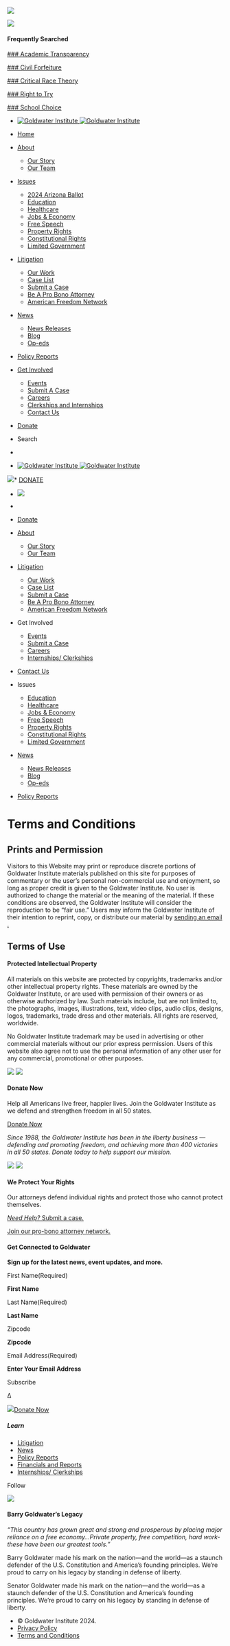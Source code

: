![](https://www.facebook.com/tr?id=2486930338255482&ev=PageView&noscript=1)    

 ![](https://www.goldwaterinstitute.org/wp-content/themes/mybizniche/assets/img/icn-magnifier.png)

#### Frequently Searched

[### Academic Transparency](https://www.goldwaterinstitute.org/?s=Academic+Transparency)

[### Civil Forfeiture](https://www.goldwaterinstitute.org/?s=Civil+Forfeiture)

[### Critical Race Theory](https://www.goldwaterinstitute.org/?s=Critical+Race+Theory)

[### Right to Try](https://www.goldwaterinstitute.org/?s=Right+to+Try)

[### School Choice](https://www.goldwaterinstitute.org/?s=School+Choice)

*  [![Goldwater Institute](https://www.goldwaterinstitute.org/wp-content/themes/mybizniche/assets/img/logo.svg) ![Goldwater Institute](https://www.goldwaterinstitute.org/wp-content/themes/mybizniche/assets/img/logo-white.svg)](https://www.goldwaterinstitute.org/)

* [Home](https://www.goldwaterinstitute.org/)
* [About](https://www.goldwaterinstitute.org/about/)
    * [Our Story](https://www.goldwaterinstitute.org/about/)
    * [Our Team](https://www.goldwaterinstitute.org/about/our-team/)
* [Issues](#)
    * [2024 Arizona Ballot](https://www.goldwaterinstitute.org/goldwaters-know-your-2024-arizona-ballot/)
    * [Education](https://www.goldwaterinstitute.org/issues/education/)
    * [Healthcare](https://www.goldwaterinstitute.org/issues/healthcare/)
    * [Jobs & Economy](https://www.goldwaterinstitute.org/issues/jobs-economy/)
    * [Free Speech](https://www.goldwaterinstitute.org/issues/free-speech/)
    * [Property Rights](https://www.goldwaterinstitute.org/issues/property-rights/)
    * [Constitutional Rights](https://www.goldwaterinstitute.org/issues/constitutional-rights/)
    * [Limited Government](https://www.goldwaterinstitute.org/issues/limited-government/)
* [Litigation](https://www.goldwaterinstitute.org/litigation/)
    * [Our Work](https://www.goldwaterinstitute.org/litigation/)
    * [Case List](https://www.goldwaterinstitute.org/litigation/our-cases/)
    * [Submit a Case](https://www.goldwaterinstitute.org/submit-a-case/)
    * [Be A Pro Bono Attorney](https://www.goldwaterinstitute.org/litigation/be-a-pro-bono-attorney/)
    * [American Freedom Network](https://www.goldwaterinstitute.org/litigation/be-a-pro-bono-attorney/)
* [News](https://www.goldwaterinstitute.org/news/)
    * [News Releases](https://www.goldwaterinstitute.org/news/)
    * [Blog](https://www.goldwaterinstitute.org/blog/)
    * [Op-eds](https://www.goldwaterinstitute.org/op-eds/)
* [Policy Reports](https://www.goldwaterinstitute.org/policy-reports/)
* [Get Involved](#)
    * [Events](https://www.goldwaterinstitute.org/events)
    * [Submit A Case](https://www.goldwaterinstitute.org/submit-a-case/)
    * [Careers](https://www.goldwaterinstitute.org/careers/)
    * [Clerkships and Internships](https://www.goldwaterinstitute.org/clerkships-and-internships/)
    * [Contact Us](https://www.goldwaterinstitute.org/contact/)
* [Donate](https://www.goldwaterinstitute.org/donate/)
* Search

* [](javascript:void(0))
*   [![Goldwater Institute](https://www.goldwaterinstitute.org/wp-content/themes/mybizniche/assets/img/logo-white.svg) ![Goldwater Institute](https://www.goldwaterinstitute.org/wp-content/themes/mybizniche/assets/img/logo.svg)](https://www.goldwaterinstitute.org/)

![](https://www.goldwaterinstitute.org/wp-content/themes/mybizniche/assets/img/icon-search-global--white.png)* [DONATE](https://www.goldwaterinstitute.org/donate/)

* [![](https://www.goldwaterinstitute.org/wp-content/themes/mybizniche/assets/img/logo-mobile.svg)](https://www.goldwaterinstitute.org/)
* [](javascript:void(0))

* [Donate](https://www.goldwaterinstitute.org/donate/)

* [About](https://www.goldwaterinstitute.org/about/)
    * [Our Story](https://www.goldwaterinstitute.org/about/)
    * [Our Team](https://www.goldwaterinstitute.org/about/our-team/)
* [Litigation](https://www.goldwaterinstitute.org/litigation/)
    * [Our Work](https://www.goldwaterinstitute.org/litigation/)
    * [Case List](https://www.goldwaterinstitute.org/litigation/our-cases/)
    * [Submit a Case](https://www.goldwaterinstitute.org/submit-a-case/)
    * [Be A Pro Bono Attorney](https://www.goldwaterinstitute.org/litigation/be-a-pro-bono-attorney/)
    * [American Freedom Network](https://www.goldwaterinstitute.org/litigation/be-a-pro-bono-attorney/)
* Get Involved
    * [Events](https://www.goldwaterinstitute.org/events/)
    * [Submit a Case](https://www.goldwaterinstitute.org/submit-a-case/)
    * [Careers](https://www.goldwaterinstitute.org/careers/)
    * [Internships/ Clerkships](https://www.goldwaterinstitute.org/clerkships-and-internships/)

* [Contact Us](https://www.goldwaterinstitute.org/contact/)

* Issues
    * [Education](https://www.goldwaterinstitute.org/issues/education/)
    * [Healthcare](https://www.goldwaterinstitute.org/issues/healthcare/)
    * [Jobs & Economy](https://www.goldwaterinstitute.org/issues/jobs-economy/)
    * [Free Speech](https://www.goldwaterinstitute.org/issues/free-speech/)
    * [Property Rights](https://www.goldwaterinstitute.org/issues/property-rights/)
    * [Constitutional Rights](https://www.goldwaterinstitute.org/issues/constitutional-rights/)
    * [Limited Government](https://www.goldwaterinstitute.org/issues/limited-government/)
* [News](https://www.goldwaterinstitute.org/news/)
    * [News Releases](https://www.goldwaterinstitute.org/news/)
    * [Blog](https://www.goldwaterinstitute.org/blog/)
    * [Op-eds](https://www.goldwaterinstitute.org/op-eds/)
* [Policy Reports](https://www.goldwaterinstitute.org/policy-reports/)

Terms and Conditions
====================

Prints and Permission
---------------------

Visitors to this Website may print or reproduce discrete portions of Goldwater Institute materials published on this site for purposes of commentary or the user’s personal non-commercial use and enjoyment, so long as proper credit is given to the Goldwater Institute. No user is authorized to change the material or the meaning of the material. If these conditions are observed, the Goldwater Institute will consider the reproduction to be “fair use.” Users may inform the Goldwater Institute of their intention to reprint, copy, or distribute our material by [sending an email​.](mailto:mkelley@goldwaterinstitute.org)

Terms of Use
------------

#### Protected Intellectual Property

All materials on this website are protected by copyrights, trademarks and/or other intellectual property rights. These materials are owned by the Goldwater Institute, or are used with permission of their owners or as otherwise authorized by law. Such materials include, but are not limited to, the photographs, images, illustrations, text, video clips, audio clips, designs, logos, trademarks, trade dress and other materials. All rights are reserved, worldwide.

No Goldwater Institute trademark may be used in advertising or other commercial materials without our prior express permission. Users of this website also agree not to use the personal information of any other user for any commercial, promotional or other purposes.

 ![](https://www.goldwaterinstitute.org/wp-content/themes/mybizniche/assets/img/cta-1.jpg) ![](https://www.goldwaterinstitute.org/wp-content/themes/mybizniche/assets/img/cta-mobile-1--new.jpg)

#### Donate Now

Help all Americans live freer, happier lives. Join the Goldwater Institute as we defend and strengthen freedom in all 50 states.

[Donate Now](https://www.goldwaterinstitute.org/donate/)

_Since 1988, the Goldwater Institute has been in the liberty business — defending and promoting freedom, and achieving more than 400 victories in all 50 states. Donate today to help support our mission._

 ![](https://www.goldwaterinstitute.org/wp-content/themes/mybizniche/assets/img/cta-2.jpg) ![](https://www.goldwaterinstitute.org/wp-content/themes/mybizniche/assets/img/cta-mobile-2.jpg)

#### We Protect Your Rights

Our attorneys defend individual rights and protect those who cannot protect themselves.

[_Need Help?_ Submit a case.](https://www.goldwaterinstitute.org/submit-a-case/)

[Join our pro-bono attorney network.](https://www.goldwaterinstitute.org/litigation/be-a-pro-bono-attorney/)

#### Get Connected to Goldwater

**Sign up for the latest news, event updates, and more.**

First Name(Required)

**First Name**

Last Name(Required)

**Last Name**

Zipcode

**Zipcode**

Email Address(Required)

**Enter Your Email Address**

Subscribe        

Δ

 [![](https://www.goldwaterinstitute.org/wp-content/themes/mybizniche/assets/img/logo-large.png)](https://www.goldwaterinstitute.org/)[Donate Now](https://www.goldwaterinstitute.org/donate/)

##### Learn

* [Litigation](https://www.goldwaterinstitute.org/litigation/)
* [News](https://www.goldwaterinstitute.org/news/)
* [Policy Reports](https://www.goldwaterinstitute.org/policy-reports/)
* [Financials and Reports](https://www.goldwaterinstitute.org/financials-reports/)
* [Internships/ Clerkships](https://www.goldwaterinstitute.org/clerkships-and-internships/)

Follow[](https://www.facebook.com/GoldwaterInstitute?ref=ts)[](https://twitter.com/GoldwaterInst)[](https://www.youtube.com/user/GoldwaterInstitute)

![](https://www.goldwaterinstitute.org/wp-content/themes/mybizniche/assets/img/senator.jpg)

#### Barry Goldwater’s Legacy

_“This country has grown great and strong and prosperous by placing major reliance on a free economy…Private property, free competition, hard work-these have been our greatest tools.”_

Barry Goldwater made his mark on the nation—and the world—as a staunch defender of the U.S. Constitution and America’s founding principles. We’re proud to carry on his legacy by standing in defense of liberty.

Senator Goldwater made his mark on the nation—and the world—as a staunch defender of the U.S. Constitution and America’s founding principles. We’re proud to carry on his legacy by standing in defense of liberty.

* © Goldwater Institute 2024.
* [Privacy Policy](https://www.goldwaterinstitute.org/privacy-policy/)
* [Terms and Conditions](https://www.goldwaterinstitute.org/terms-and-conditions/)